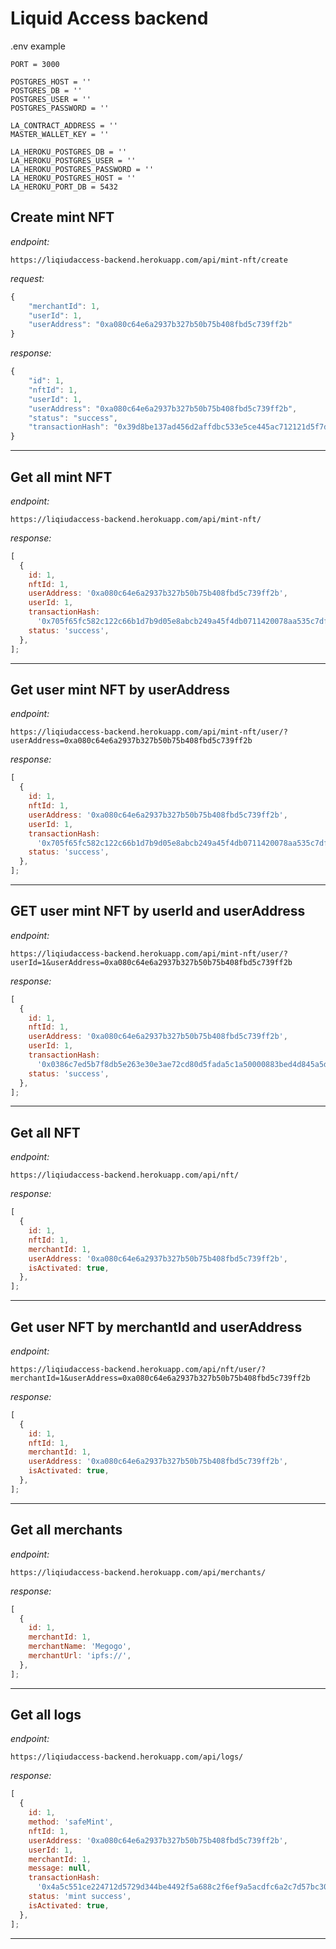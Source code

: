 # Liquid Access backend

.env example

```
PORT = 3000

POSTGRES_HOST = ''
POSTGRES_DB = ''
POSTGRES_USER = ''
POSTGRES_PASSWORD = ''

LA_CONTRACT_ADDRESS = ''
MASTER_WALLET_KEY = ''

LA_HEROKU_POSTGRES_DB = ''
LA_HEROKU_POSTGRES_USER = ''
LA_HEROKU_POSTGRES_PASSWORD = ''
LA_HEROKU_POSTGRES_HOST = ''
LA_HEROKU_PORT_DB = 5432
```

## Create mint NFT

_endpoint:_

```
https://liqiudaccess-backend.herokuapp.com/api/mint-nft/create
```

_request:_

```js
{
    "merchantId": 1,
    "userId": 1,
    "userAddress": "0xa080c64e6a2937b327b50b75b408fbd5c739ff2b"
}
```

_response:_

```js
{
    "id": 1,
    "nftId": 1,
    "userId": 1,
    "userAddress": "0xa080c64e6a2937b327b50b75b408fbd5c739ff2b",
    "status": "success",
    "transactionHash": "0x39d8be137ad456d2affdbc533e5ce445ac712121d5f7d7b453634b71e481335f"
}
```

---

## Get all mint NFT

_endpoint:_

```
https://liqiudaccess-backend.herokuapp.com/api/mint-nft/
```

_response:_

```js
[
  {
    id: 1,
    nftId: 1,
    userAddress: '0xa080c64e6a2937b327b50b75b408fbd5c739ff2b',
    userId: 1,
    transactionHash:
      '0x705f65fc582c122c66b1d7b9d05e8abcb249a45f4db0711420078aa535c7df7f',
    status: 'success',
  },
];
```

---

## Get user mint NFT by userAddress

_endpoint:_

```
https://liqiudaccess-backend.herokuapp.com/api/mint-nft/user/?userAddress=0xa080c64e6a2937b327b50b75b408fbd5c739ff2b
```

_response:_

```js
[
  {
    id: 1,
    nftId: 1,
    userAddress: '0xa080c64e6a2937b327b50b75b408fbd5c739ff2b',
    userId: 1,
    transactionHash:
      '0x705f65fc582c122c66b1d7b9d05e8abcb249a45f4db0711420078aa535c7df7f',
    status: 'success',
  },
];
```

---

## GET user mint NFT by userId and userAddress

_endpoint:_

```
https://liqiudaccess-backend.herokuapp.com/api/mint-nft/user/?userId=1&userAddress=0xa080c64e6a2937b327b50b75b408fbd5c739ff2b
```

_response:_

```js
[
  {
    id: 1,
    nftId: 1,
    userAddress: '0xa080c64e6a2937b327b50b75b408fbd5c739ff2b',
    userId: 1,
    transactionHash:
      '0x0386c7ed5b7f8db5e263e30e3ae72cd80d5fada5c1a50000883bed4d845a5d1e',
    status: 'success',
  },
];
```

---

## Get all NFT

_endpoint:_

```
https://liqiudaccess-backend.herokuapp.com/api/nft/
```

_response:_

```js
[
  {
    id: 1,
    nftId: 1,
    merchantId: 1,
    userAddress: '0xa080c64e6a2937b327b50b75b408fbd5c739ff2b',
    isActivated: true,
  },
];
```

---

## Get user NFT by merchantId and userAddress

_endpoint:_

```
https://liqiudaccess-backend.herokuapp.com/api/nft/user/?merchantId=1&userAddress=0xa080c64e6a2937b327b50b75b408fbd5c739ff2b
```

_response:_

```js
[
  {
    id: 1,
    nftId: 1,
    merchantId: 1,
    userAddress: '0xa080c64e6a2937b327b50b75b408fbd5c739ff2b',
    isActivated: true,
  },
];
```

---

## Get all merchants

_endpoint:_

```
https://liqiudaccess-backend.herokuapp.com/api/merchants/
```

_response:_

```js
[
  {
    id: 1,
    merchantId: 1,
    merchantName: 'Megogo',
    merchantUrl: 'ipfs://',
  },
];
```

---

## Get all logs

_endpoint:_

```
https://liqiudaccess-backend.herokuapp.com/api/logs/
```

_response:_

```js
[
  {
    id: 1,
    method: 'safeMint',
    nftId: 1,
    userAddress: '0xa080c64e6a2937b327b50b75b408fbd5c739ff2b',
    userId: 1,
    merchantId: 1,
    message: null,
    transactionHash:
      '0x4a5c551ce224712d5729d344be4492f5a688c2f6ef9a5acdfc6a2c7d57bc3060',
    status: 'mint success',
    isActivated: true,
  },
];
```

---
